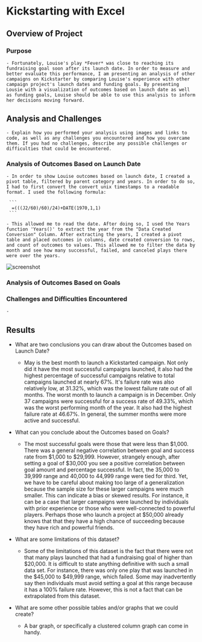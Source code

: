 # Kickstarting with Excel

## Overview of Project

### Purpose
    - Fortunately, Louise's play *Fever* was close to reaching its fundraising goal soon after its launch date. In order to measure and better evaluate this performance, I am presenting an analysis of other campaigns on Kickstarter by comparing Louise's experience with other campaign project's launch dates and funding goals. By presenting Lousie with a visualization of outcomes based on launch date as well as funding goals, Louise should be able to use this analysis to inform her decisions moving forward.

## Analysis and Challenges
    - Explain how you performed your analysis using images and links to code, as well as any challenges you encountered and how you overcame them. If you had no challenges, describe any possible challenges or difficulties that could be encountered.
    

### Analysis of Outcomes Based on Launch Date

    - In order to show Louise outcomes based on launch date, I created a pivot table, filtered by parent category and years. In order to do so,  I had to first convert the convert unix timestamps to a readable format. I used the following formula:
     
     ``` 
      =(((J2/60)/60)/24)+DATE(1970,1,1)
     ``` 

    - This allowed me to read the date. After doing so, I used the Years function 'Years()' to extract the year from the "Data Created Conversion" Column. After extracting the years, I created a pivot table and placed outcomes in columns, date created conversion to rows, and count of outcomes to values. This allowed me to filter the data by month and see how many successful, failed, and canceled plays there were over the years.
  
  ![screenshot](https://user-images.githubusercontent.com/102992388/164991277-afa8c7cd-d523-4a23-a039-ea8ee82f6d5a.png)


### Analysis of Outcomes Based on Goals

### Challenges and Difficulties Encountered

    - 

## Results

- What are two conclusions you can draw about the Outcomes based on Launch Date?
    - May is the best month to launch a Kickstarted campaign. Not only did it have the most successful campaigns launched, it also had the highest percentage of successful campaigns relative to total campaigns launched at nearly 67%. It's failure rate was also relatively low, at 31.32%, which was the lowest failure rate out of all months. The worst month to launch a campaign is in December. Only 37 campaigns were successful for a success rate of 49.33%, which was the worst performing month of the year. It also had the highest failure rate at 46.67%. In general, the summer months were more active and successful. 

- What can you conclude about the Outcomes based on Goals?
    - The most successful goals were those that were less than $1,000. There was a general negative correlation between goal and success rate from $1,000 to $29,999. However, strangely enough, after setting a goal of $30,000 you see a positive correlation between goal amount and percentage successful. In fact, the 35,000 to 39,999 range and 40,000 to 44,999 range were tied for third. Yet, we have to be careful about making too large of a generalization because the sample size for these larger campaigns were much smaller. This can indicate a bias or skewed results. For instance, it can be a case that larger campaigns were launched by individuals with prior experience or those who were well-connected to powerful players. Perhaps those who launch a project at $50,000 already knows that that they have a high chance of succeeding because they have rich and powerful friends. 

- What are some limitations of this dataset?
    - Some of the limitations of this dataset is the fact that there were not that many plays launched that had a fundraising goal of higher than $20,000. It is difficult to state anything definitive with such a small data set. For instance, there was only one play that was launched in the $45,000 to $49,999 range, which failed. Some may inadvertently say then individuals must avoid setting a goal at this range because it has a 100% failure rate. However, this is not a fact that can be extrapolated from this dataset.

- What are some other possible tables and/or graphs that we could create?
    - A bar graph, or specifically a clustered column graph can come in handy. 